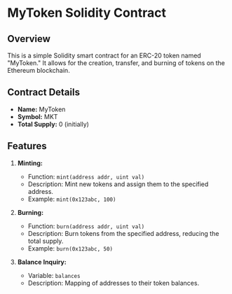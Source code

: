 # MyToken Solidity Contract

## Overview

This is a simple Solidity smart contract for an ERC-20 token named "MyToken." It allows for the creation, transfer, and burning of tokens on the Ethereum blockchain.

## Contract Details

- **Name:** MyToken
- **Symbol:** MKT
- **Total Supply:** 0 (initially)

## Features

1. **Minting:**
   - Function: `mint(address addr, uint val)`
   - Description: Mint new tokens and assign them to the specified address.
   - Example: `mint(0x123abc, 100)`

2. **Burning:**
   - Function: `burn(address addr, uint val)`
   - Description: Burn tokens from the specified address, reducing the total supply.
   - Example: `burn(0x123abc, 50)`

3. **Balance Inquiry:**
   - Variable: `balances`
   - Description: Mapping of addresses to their token balances.
